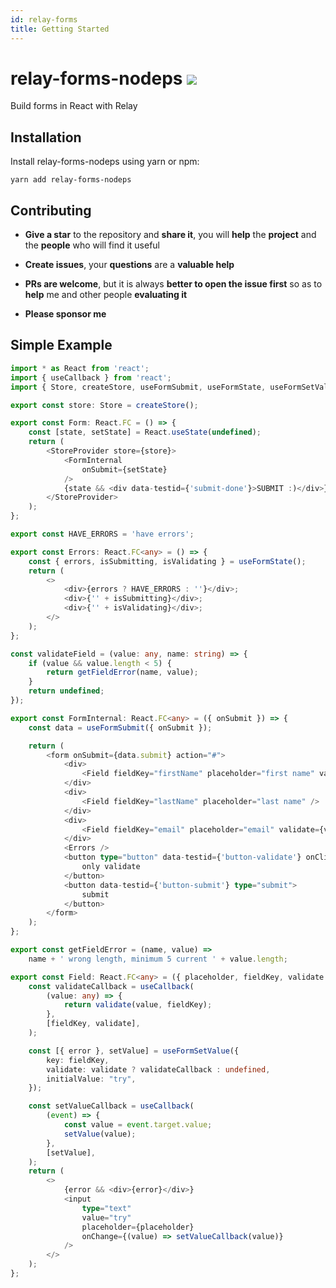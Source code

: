 ```yaml
---
id: relay-forms
title: Getting Started
---
```


# relay-forms-nodeps ![](https://github.com/morrys/relay-forms/workflows/Build/badge.svg)
Build forms in React with Relay

## Installation

Install relay-forms-nodeps using yarn or npm:

```
yarn add relay-forms-nodeps
```

## Contributing

* **Give a star** to the repository and **share it**, you will **help** the **project** and the **people** who will find it useful

* **Create issues**, your **questions** are a **valuable help**

* **PRs are welcome**, but it is always **better to open the issue first** so as to **help** me and other people **evaluating it**

* **Please sponsor me**

## Simple Example

```ts
import * as React from 'react';
import { useCallback } from 'react';
import { Store, createStore, useFormSubmit, useFormState, useFormSetValue, StoreProvider } from 'relay-forms-nodeps';

export const store: Store = createStore();

export const Form: React.FC = () => {
    const [state, setState] = React.useState(undefined);
    return (
        <StoreProvider store={store}>
            <FormInternal
                onSubmit={setState}
            />
            {state && <div data-testid={'submit-done'}>SUBMIT :)</div>}
        </StoreProvider>
    );
};

export const HAVE_ERRORS = 'have errors';

export const Errors: React.FC<any> = () => {
    const { errors, isSubmitting, isValidating } = useFormState();
    return (
        <>
            <div>{errors ? HAVE_ERRORS : ''}</div>;
            <div>{'' + isSubmitting}</div>;
            <div>{'' + isValidating}</div>;
        </>
    );
};

const validateField = (value: any, name: string) => {
    if (value && value.length < 5) {
        return getFieldError(name, value);
    }
    return undefined;
});

export const FormInternal: React.FC<any> = ({ onSubmit }) => {
    const data = useFormSubmit({ onSubmit });

    return (
        <form onSubmit={data.submit} action="#">
            <div>
                <Field fieldKey="firstName" placeholder="first name" validate={validateField} />
            </div>
            <div>
                <Field fieldKey="lastName" placeholder="last name" />
            </div>
            <div>
                <Field fieldKey="email" placeholder="email" validate={validateField} />
            </div>
            <Errors />
            <button type="button" data-testid={'button-validate'} onClick={data.validate}>
                only validate
            </button>
            <button data-testid={'button-submit'} type="submit">
                submit
            </button>
        </form>
    );
};

export const getFieldError = (name, value) =>
    name + ' wrong length, minimum 5 current ' + value.length;

export const Field: React.FC<any> = ({ placeholder, fieldKey, validate }) => {
    const validateCallback = useCallback(
        (value: any) => {
            return validate(value, fieldKey);
        },
        [fieldKey, validate],
    );

    const [{ error }, setValue] = useFormSetValue({
        key: fieldKey,
        validate: validate ? validateCallback : undefined,
        initialValue: "try",
    });

    const setValueCallback = useCallback(
        (event) => {
            const value = event.target.value;
            setValue(value);
        },
        [setValue],
    );
    return (
        <>
            {error && <div>{error}</div>}
            <input
                type="text"
                value="try"
                placeholder={placeholder}
                onChange={(value) => setValueCallback(value)}
            />
        </>
    );
};
```